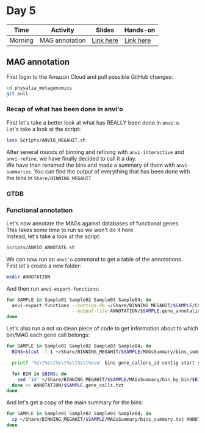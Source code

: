 # Day 5

| Time      | Activity            | Slides                               | Hands-on                          |
|-----------|---------------------|--------------------------------------|-----------------------------------|
| Morning   | MAG annotation      | [Link here](MAG-annotation.pdf)      | [Link here](#MAG-annotation)      |

## MAG annotation

First login to the Amazon Cloud and pull possible GitHub changes:

```bash
cd physalia_metagenomics
git pull
```

### Recap of what has been done in anvi'o
First let's take a better look at what has REALLY been done in `anvi'o`.  
Let's take a look at the script:

```bash
less Scripts/ANVIO_MEGAHIT.sh
```

After several rounds of binning and refining with `anvi-interactive` and `anvi-refine`, we have finally decided to call it a day.  
We have then renamed the bins and made a summary of them with `anvi-summarize`.
You can find the output of everything that has been done with the bins in `Share/BINNING_MEGAHIT`

### GTDB


### Functional annotation
Let's now annotate the MAGs against databases of functional genes.  
This takes some time to run so we won't do it here.  
Instead, let's take a look at the script:

```bash
Scripts/ANVIO_ANNOTATE.sh
```

We can now run an `anvi'o` command to get a table of the annotations.  
First let's create a new folder:

```bash
mkdir ANNOTATION
```

And then run `anvi-export-functions`:

```bash
for SAMPLE in Sample01 Sample02 Sample03 Sample04; do
  anvi-export-functions --contigs-db ~/Share/BINNING_MEGAHIT/$SAMPLE/CONTIGS.db \
                        --output-file ANNOTATION/$SAMPLE.gene_annotation.txt
done
```

Let's also run a not so clean piece of code to get information about to which bin/MAG each gene call belongs:

```bash
for SAMPLE in Sample01 Sample02 Sample03 Sample04; do
  BINS=$(cut -f 1 ~/Share/BINNING_MEGAHIT/$SAMPLE/MAGsSummary/bins_summary.txt | sed '1d')

  printf '%s\t%s\t%s\t%s\t%s\t%s\n' bins gene_callers_id contig start stop direction > ANNOTATION/$SAMPLE.gene_calls.txt

  for BIN in $BINS; do
    sed '1d' ~/Share/BINNING_MEGAHIT/$SAMPLE/MAGsSummary/bin_by_bin/$BIN/$BIN-gene_calls.txt | awk -F '\t' -v BIN=$BIN -v OFS='\t' '{print BIN, $1, $2, $3, $4, $5}'
  done >> ANNOTATION/$SAMPLE.gene_calls.txt
done
```

And let's get a copy of the main summary for the bins:

```bash
for SAMPLE in Sample01 Sample02 Sample03 Sample04; do
  cp ~/Share/BINNING_MEGAHIT/$SAMPLE/MAGsSummary/bins_summary.txt ANNOTATION/$SAMPLE.bins_summary.txt
done
```
